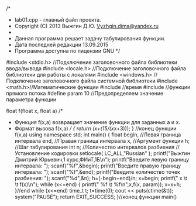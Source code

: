 /*
* lab01.cpp - главный файл проекта.
* Copyright (C) 2013 Выжгин Д.Ю. <Vyzhgin.dima@yandex.ru>
*
* Данная программа решает задачу табулирования функции.
* Дата последней редакции 13.09.2015
* Программа доступна по лицензии GNU
*/
 
#include <stdio.h> //Подключение заголовочного файла библиотеки ввода/вывода
#include <locale.h> //Подключение заголовочного файла библиотеки для работы с локалями
#include <windows.h> //Подключение заголовочного файла системной библиотеки
#include <math.h>//Математические функции
#include <ctime>//время
#include <iostream>//функции прямого потока
#define param 10 //Предопределяем значение параметра функции
 
float f(float x, float a)
/*
* Функция f(x,a) возвращает значение функции  для заданных a и x.
* Формат вызова f(x,a)
*/
{
return (x+(15/(x*x+3)));
} //конец функции f(x,a)
 using namespace std;
int main()
{
 float begin, //Левая граница интервала
 end, //Правая граница интервала
 x, //Аргумент функции
 h; //Шаг табулирования
 int n; //Количество интервалов разбиения
 //Установление кодировки
 setlocale( LC_ALL,"Russian" );
 printf("Выжгин Дмитрий Юрьевич,1 курс,ФИиТ,1Б\n");
 printf("Введите левую границу интервала: ");
 scanf("%f",&begin);
 printf("Введите правую границу интервала: ");
 scanf("%f",&end);
 printf("Введите количество точек разбиения: ");
 scanf("%d",&n);
 h=(-begin+end)/n;
 x=begin;
 printf(" x \t \t f(x)\n");
 while (x<=end)
 {
printf(" %f \t %f\n",x,f(x, param));
 x=x+h;
 }//end while (x<=end)
 time_t t;
t=time(0);
cout << puts(ctime(&t)); 
 system("PAUSE");
 return EXIT_SUCCESS;
}//конец функции main()
